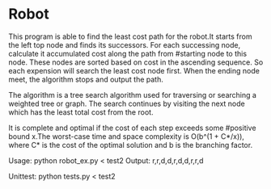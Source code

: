 Robot
=====
This program is able to find the least cost path for the robot.It starts from the left top node and finds its successors. For each successing node, calculate it accumulated cost along the path from #starting node to this node. These nodes are sorted based on cost in the ascending sequence. So each expension will search the least cost node first. When the ending node meet, the algorithm stops and output the path.

The algorithm is a tree search algorithm used for traversing or searching a weighted tree or graph. The search continues by visiting the next node which has the least total cost from the root.

It is complete and optimal if the cost of each step exceeds some #positive bound x.The worst-case time and space complexity is O(b^(1 + C*/x)), where C* is the cost of the optimal solution and b is the branching factor.

Usage:
python robot_ex.py < test2
Output:
r,r,d,d,r,d,d,r,r,d

Unittest:
python tests.py < test2


